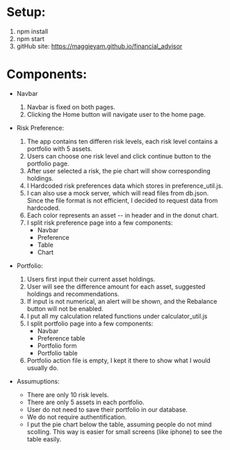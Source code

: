 # Setup:
  1. npm install
  2. npm start
  3. gitHub site: https://maggieyam.github.io/financial_advisor

# Components:
* Navbar
  1. Navbar is fixed on both pages.
  2. Clicking the Home button will navigate user to the home page.

* Risk Preference:
  1. The app contains ten differen risk levels, each risk level contains a portfolio with 5 assets.
  2. Users can choose one risk level and click continue button to the portfolio page.
  3. After user selected a risk, the pie chart will show corresponding holdings.
  4. I Hardcoded risk preferences data which stores in preference_util.js.
  5. I can also use a mock server, which will read files from db.json. Since the file format is not efficient, I decided to request data from hardcoded.
  6. Each color represents an asset -- in header and in the donut chart.
  7. I split risk preference page into a few components:
        * Navbar
        * Preference
        * Table
        * Chart
        

* Portfolio:
  1. Users first input their current asset holdings.
  2. User will see the difference amount for each asset, suggested holdings and recommendations.
  3. If input is not numerical, an alert will be shown, and the Rebalance button will not be enabled.
  3. I put all my calculation related functions under calculator_util.js
  4. I split portfolio page into a few components:
        * Navbar
        * Preference table
        * Portfolio form
        * Portfolio table
  5. Portfolio action file is empty, I kept it there to show what I would usually do.

* Assumuptions:
    * There are only 10 risk levels.
    * There are only 5 assets in each portfolio.
    * User do not need to save their portfolio in our database.
    * We do not require authentification.
    * I put the pie chart below the table, assuming people do not mind scolling.
      This way is easier for small screens (like iphone) to see the table easily.
    

    

  